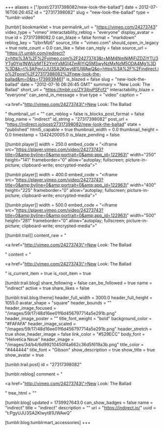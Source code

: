 +++
aliases = ["/post/27317398082/new-look-the-ballad"]
date = 2012-07-16T06:26:45Z
id = "27317398082"
slug = "new-look-the-ballad"
type = "tumblr-video"

[tumblr]
bookmarklet = true
permalink_url = "https://vimeo.com/24273743"
video_type = "vimeo"
interactability_reblog = "everyone"
display_avatar = true
id = 27317398082.0
can_blaze = false
format = "markdown"
reblog_key = "lzbrrMz6"
source_title = "vimeo.com"
should_open_in_legacy = true
note_count = 0.0
can_like = false
can_reply = false
source_url = "https://t.umblr.com/redirect?z=http%3A%2F%2Fvimeo.com%2F24273743&t=MjM4NmNjMjFiZDZiYTU3YTg0Yjg1NWUzMTE2YmYxMGI4ZmRjYjQ5MSwyNzMxNzM5ODA4Mg%3D%3D&b=t%3APgyUJU3SA2Klwyt81UWAwQ&p=https%3A%2F%2Findirect.io%2Fpost%2F27317398082%2Fnew-look-the-ballad&m=0&ts=1739939461"
is_blazed = false
slug = "new-look-the-ballad"
date = "2012-07-16 06:26:45 GMT"
summary = "New Look: The Ballad"
short_url = "https://tmblr.co/ZY3jbyPSFcf2"
interactability_blaze = "everyone"
can_send_in_message = true
type = "video"
caption = "<p><a href=\"http://vimeo.com/24273743\">New Look: The Ballad</a></p>"
thumbnail_url = ""
can_reblog = false
is_blocks_post_format = false
blog_name = "indirect"
id_string = "27317398082"
post_url = "https://indirect.io/post/27317398082/new-look-the-ballad"
state = "published"
html5_capable = true
thumbnail_width = 0.0
thumbnail_height = 0.0
timestamp = 1342420005.0
is_blaze_pending = false

[[tumblr.player]]
width = 250.0
embed_code = "<iframe src=\"https://player.vimeo.com/video/24273743?title=0&amp;byline=0&amp;portrait=0&amp;app_id=122963\" width=\"250\" height=\"141\" frameborder=\"0\" allow=\"autoplay; fullscreen; picture-in-picture; clipboard-write; encrypted-media\"></iframe>"

[[tumblr.player]]
width = 400.0
embed_code = "<iframe src=\"https://player.vimeo.com/video/24273743?title=0&amp;byline=0&amp;portrait=0&amp;app_id=122963\" width=\"400\" height=\"225\" frameborder=\"0\" allow=\"autoplay; fullscreen; picture-in-picture; clipboard-write; encrypted-media\"></iframe>"

[[tumblr.player]]
width = 500.0
embed_code = "<iframe src=\"https://player.vimeo.com/video/24273743?title=0&amp;byline=0&amp;portrait=0&amp;app_id=122963\" width=\"500\" height=\"281\" frameborder=\"0\" allow=\"autoplay; fullscreen; picture-in-picture; clipboard-write; encrypted-media\"></iframe>"

[[tumblr.trail]]
content_raw = "<p><a href=\"http://vimeo.com/24273743\">New Look: The Ballad</a></p>"
content = "<p><a href=\"http://vimeo.com/24273743\">New Look: The Ballad</a></p>"
is_current_item = true
is_root_item = true

[tumblr.trail.blog]
share_following = false
can_be_followed = true
name = "indirect"
active = true
share_likes = false

[tumblr.trail.blog.theme]
header_full_width = 3000.0
header_full_height = 1055.0
avatar_shape = "square"
header_bounds = ""
header_image_focused = "/images/59/17/48d16ee01f6d456797714a5e291b.png"
header_image_poster = ""
title_font_weight = "bold"
background_color = "#FAFAFA"
header_image_scaled = "/images/59/17/48d16ee01f6d456797714a5e291b.png"
header_stretch = true
show_header_image = false
link_color = "#529ECC"
body_font = "Helvetica Neue"
header_image = "/images/3d/b4/6d99210450f4a662c36d5f619a3b.png"
title_color = "#444444"
title_font = "Gibson"
show_description = true
show_title = true
show_avatar = true

[tumblr.trail.post]
id = "27317398082"

[tumblr.reblog]
comment = "<p><a href=\"http://vimeo.com/24273743\">New Look: The Ballad</a></p>"
tree_html = ""

[tumblr.blog]
updated = 1739927643.0
can_show_badges = false
name = "indirect"
title = "indirect"
description = ""
url = "https://indirect.io/"
uuid = "t:PgyUJU3SA2Klwyt81UWAwQ"

[tumblr.blog.tumblrmart_accessories]
+++
